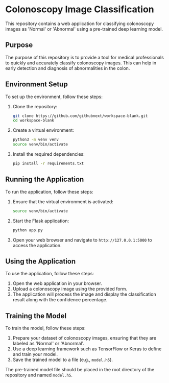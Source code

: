 # Colonoscopy Image Classification

This repository contains a web application for classifying colonoscopy images as 'Normal' or 'Abnormal' using a pre-trained deep learning model.

## Purpose

The purpose of this repository is to provide a tool for medical professionals to quickly and accurately classify colonoscopy images. This can help in early detection and diagnosis of abnormalities in the colon.

## Environment Setup

To set up the environment, follow these steps:

1. Clone the repository:
   ```bash
   git clone https://github.com/githubnext/workspace-blank.git
   cd workspace-blank
   ```

2. Create a virtual environment:
   ```bash
   python3 -m venv venv
   source venv/bin/activate
   ```

3. Install the required dependencies:
   ```bash
   pip install -r requirements.txt
   ```

## Running the Application

To run the application, follow these steps:

1. Ensure that the virtual environment is activated:
   ```bash
   source venv/bin/activate
   ```

2. Start the Flask application:
   ```bash
   python app.py
   ```

3. Open your web browser and navigate to `http://127.0.0.1:5000` to access the application.

## Using the Application

To use the application, follow these steps:

1. Open the web application in your browser.
2. Upload a colonoscopy image using the provided form.
3. The application will process the image and display the classification result along with the confidence percentage.

## Training the Model

To train the model, follow these steps:

1. Prepare your dataset of colonoscopy images, ensuring that they are labeled as 'Normal' or 'Abnormal'.
2. Use a deep learning framework such as TensorFlow or Keras to define and train your model.
3. Save the trained model to a file (e.g., `model.h5`).

The pre-trained model file should be placed in the root directory of the repository and named `model.h5`.

